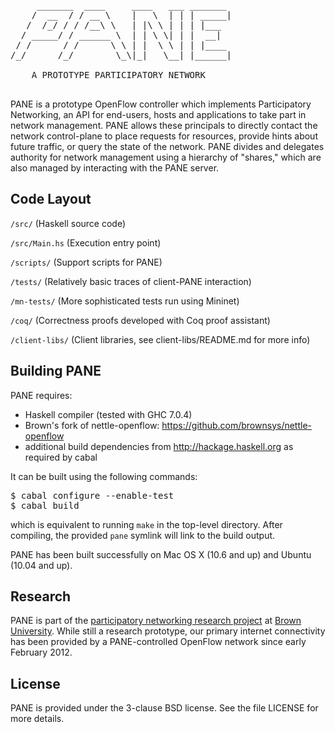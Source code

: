 <pre>
     _______  ____     ____   ___ _______
    /  __  / / __ \    |   \  | | | _____|
   /  /_/ / / /__\ \   | |\ \ | | | |___
  / _____/ / ______ \  | | \ \| | |  __|
 / /      / /      \ \ | |  \ \ | | |____
/_/      /_/        \_\|_|   \__| |______|

    A PROTOTYPE PARTICIPATORY NETWORK

</pre>


PANE is a prototype OpenFlow controller which implements Participatory Networking, an API for end-users, hosts and applications to take part in network management. PANE allows these principals to directly contact the network control-plane to  place requests for resources, provide hints about future traffic, or query the state of the network. PANE divides and delegates authority for network management using a hierarchy of "shares," which are also managed by interacting with the PANE server.


Code Layout
-------------------------
`/src/`            (Haskell source code)

`/src/Main.hs`     (Execution entry point)

`/scripts/`        (Support scripts for PANE)

`/tests/`          (Relatively basic traces of client-PANE interaction)

`/mn-tests/`       (More sophisticated tests run using Mininet)

`/coq/`            (Correctness proofs developed with Coq proof assistant)

`/client-libs/`    (Client libraries, see client-libs/README.md for more info)


Building PANE 
-------------------------

PANE requires:
 * Haskell compiler (tested with GHC 7.0.4)
 * Brown's fork of nettle-openflow: https://github.com/brownsys/nettle-openflow
 * additional build dependencies from http://hackage.haskell.org as required by cabal

It can be built using the following commands:

<pre>
$ cabal configure --enable-test
$ cabal build
</pre>

which is equivalent to running `make` in the top-level directory. After compiling, the provided `pane` symlink will link to the build output.

PANE has been built successfully on Mac OS X (10.6 and up) and Ubuntu (10.04 and up). 


Research
-------------------------
PANE is part of the [participatory networking research project](http://pane.cs.brown.edu) at [Brown University](http://www.cs.brown.edu). While still a research prototype, our primary internet connectivity has been provided by a PANE-controlled OpenFlow network since early February 2012.


License
-------------------------
PANE is provided under the 3-clause BSD license. See the file LICENSE for more details.
